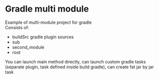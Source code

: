 # Gradle multi module

Example of multi-module project for gradle  
Consists of:
* buildSrc gradle plugin sources
* sub
* second_module
* root

You can launch main method directly, can launch custom gradle tasks (separate plugin, task defined inside build gradle),
can create fat jar by jar task